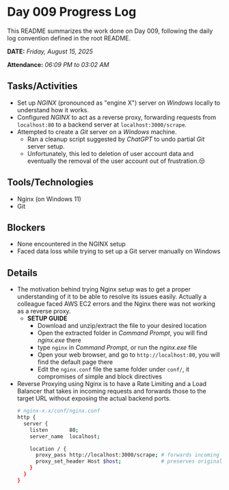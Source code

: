 # Day 009 Progress Log

This README summarizes the work done on Day 009, following the daily log convention defined in the root README.

**DATE:** _Friday, August 15, 2025_

**Attendance:** _06:09 PM to 03:02 AM_

## Tasks/Activities

- Set up *NGINX* (pronounced as "engine X") server on *Windows* locally to understand how it works.
- Configured *NGINX* to act as a reverse proxy, forwarding requests from `localhost:80` to a backend server at `localhost:3000/scrape`.
- Attempted to create a *Git* server on a *Windows* machine.
  - Ran a cleanup script suggested by *ChatGPT* to undo partial *Git* server setup.
  - Unfortunately, this led to deletion of user account data and eventually the removal of the user account out of frustration.😒

## Tools/Technologies

- Nginx (on Windows 11)
- Git

## Blockers

- None encountered in the NGINX setup
- Faced data loss while trying to set up a Git server manually on Windows

## Details

- The motivation behind trying Nginx setup was to get a proper understanding of it to be able to resolve its issues easily. Actually a colleague faced AWS EC2 errors and the Nginx there was not working as a reverse proxy.
  - **SETUP GUIDE**
    - Download and unzip/extract the file to your desired location
    - Open the extracted folder in *Command Prompt*, you will find *nginx.exe* there
    - type `nginx` in *Command Prompt*, or run the *nginx.exe* file
    - Open your web browser, and go to `http://localhost:80`, you will find the default page there
    - Edit the `nginx.conf` file the same folder under `conf/`, it compromises of simple and block directives
- Reverse Proxying using Nginx is to have a Rate Limiting and a Load Balancer that takes in incoming requests and forwards those to the target URL without exposing the actual backend ports.
  ```bash
  # nginx-x.x/conf/nginx.conf
  http {
    server {
      listen       80;
      server_name  localhost;

      location / {
        proxy_pass http://localhost:3000/scrape; # forwards incoming request to this addresss
        proxy_set_header Host $host;             # preserves original Host header
      }
    }
  }
  ```